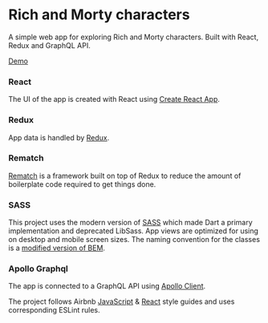 # Rich and Morty characters
A simple web app for exploring Rich and Morty characters.
Built with React, Redux and GraphQL API.

[Demo](https://rick-and-morty-characters-ten.vercel.app)

### React
The UI of the app is created with React using [Create React App](https://create-react-app.dev).
### Redux
App data is handled by [Redux](https://redux.js.org).
### Rematch
[Rematch](https://rematch.netlify.app/#/) is a framework built on top of Redux to reduce the amount of boilerplate code required to get things done.
### SASS
This project uses the modern version of [SASS](https://sass-lang.com) which made Dart a primary implementation and deprecated LibSass.
App views are optimized for using on desktop and mobile screen sizes.
The naming convention for the classes is a [modified version of BEM](https://medium.com/trabe/a-more-javascript-friendly-bem-naming-convention-75c7f01ff736).
### Apollo Graphql
The app is connected to a GraphQL API using [Apollo Client](https://www.apollographql.com/docs/react/).

The project follows Airbnb [JavaScript](https://github.com/airbnb/javascript) & [React](https://github.com/airbnb/javascript/tree/master/react) style guides and uses corresponding ESLint rules.
